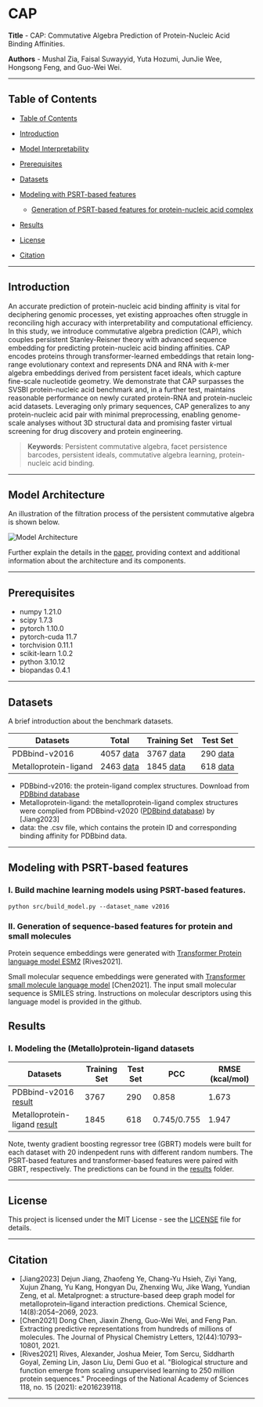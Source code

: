 # CAP

**Title** - CAP: Commutative Algebra Prediction of Protein-Nucleic Acid Binding Affinities.

**Authors** - Mushal Zia, Faisal Suwayyid, Yuta Hozumi, JunJie Wee, Hongsong Feng, and Guo-Wei Wei.

---

## Table of Contents

- [Table of Contents](#table-of-contents)
- [Introduction](#introduction)
- [Model Interpretability](#model-Interpretability)
- [Prerequisites](#prerequisites)
- [Datasets](#datasets)
- [Modeling with PSRT-based features](#Modeling-with-PSRT-based-features)
    - [Generation of PSRT-based features for protein-nucleic acid complex](#II-Generation-of-PSRT-based-features-for-protein-ligand-complex)

- [Results](#results)
- [License](#license)
- [Citation](#citation)

---

## Introduction

An accurate prediction of protein-nucleic acid binding affinity is vital for deciphering genomic processes, yet existing approaches often struggle in reconciling high accuracy with interpretability and computational efficiency. In this study, we introduce commutative algebra prediction (CAP), which couples persistent Stanley-Reisner theory with advanced sequence embedding  for predicting protein-nucleic acid binding affinities. CAP encodes proteins through transformer-learned embeddings that retain long-range evolutionary context and represents DNA and RNA with $\textit{k}$-mer algebra embeddings derived from persistent facet ideals, which capture fine-scale nucleotide geometry. We demonstrate that CAP surpasses the SVSBI protein-nucleic acid benchmark and, in a further test, maintains reasonable performance on newly curated protein-RNA and protein-nucleic acid datasets. Leveraging only primary sequences, CAP generalizes to any protein-nucleic acid pair with minimal preprocessing, enabling genome-scale analyses without 3D structural data and promising faster virtual screening for drug discovery and protein engineering.

> **Keywords**: Persistent commutative algebra, facet persistence barcodes, persistent ideals, commutative algebra learning, protein-nucleic acid binding.

---

## Model Architecture

An illustration of the filtration process of the persistent commutative algebra is shown below.

![Model Architecture](scheme.png)

Further explain the details in the [paper](https://github.com/WeilabMSU/CAML), providing context and additional information about the architecture and its components.

---

## Prerequisites

- numpy                     1.21.0
- scipy                     1.7.3
- pytorch                   1.10.0 
- pytorch-cuda              11.7
- torchvision               0.11.1
- scikit-learn              1.0.2
- python                    3.10.12
- biopandas                 0.4.1
--- 

## Datasets

A brief introduction about the benchmark datasets.

| Datasets                |Total    | Training Set                 | Test Set                                             |
|-|-----------------------------|------------------------------|------------------------------                        |
| PDBbind-v2016       |4057 [data](./dataset)|3767  [data](./dataset)                        | 290 [data](./dataset)                         |
| Metalloprotein-ligand       |2463 [data](./dataset)|1845  [data](https://weilab.math.msu.edu/Downloads/PSRT/PDBbind.zip)                        | 618 [data](./dataset)                         |


- PDBbind-v2016: the protein-ligand complex structures. Download from [PDBbind database](http://www.pdbbind.org.cn/)
- Metalloprotein-ligand: the metalloprotein-ligand complex structures were complied from PDBbind-v2020 ([PDBbind database](http://www.pdbbind.org.cn/)) by [Jiang2023]
- data: the .csv file, which contains the protein ID and corresponding binding affinity for PDBbind data.
---

## Modeling with PSRT-based features

### I. Build machine learning models using PSRT-based features.
```shell
python src/build_model.py --dataset_name v2016
```
### II. Generation of sequence-based features for protein and small molecules
Protein sequence embeddings were generated with [Transformer Protein language model ESM2](https://github.com/facebookresearch/esm) [Rives2021].

Small molecular sequence embeddings were generated with [Transformer small molecule language model](https://github.com/WeilabMSU/PretrainModels) [Chen2021]. The input small molecular sequence is SMILES string. Instructions on molecular descriptors using this language model is provided in the github.

## Results

### I. Modeling the (Metallo)protein-ligand datasets

|Datasets                                        | Training Set                  | Test Set| PCC | RMSE (kcal/mol) |
|-------------------------------------------------|-------------                  |---------|-    |-                |
| PDBbind-v2016 [result](./Results)      |  3767 | 290 | 0.858 |  1.673|
| Metalloprotein-ligand [result](./Results) |1845| 618 | 0.745/0.755 |  1.947|


Note, twenty gradient boosting regressor tree (GBRT) models were built for each dataset with 20 indenpedent runs with different random numbers. The PSRT-based features and transformer-based features were paired with GBRT, respectively. The predictions can be found in the [results](./Results) folder. 

---

## License

This project is licensed under the MIT License - see the [LICENSE](LICENSE) file for details.

---

## Citation

- [Jiang2023] Dejun Jiang, Zhaofeng Ye, Chang-Yu Hsieh, Ziyi Yang, Xujun Zhang, Yu Kang, Hongyan Du, Zhenxing Wu, Jike Wang, Yundian Zeng, et al. Metalprognet: a structure-based deep graph model for metalloprotein–ligand interaction predictions. Chemical Science, 14(8):2054–2069, 2023.
- [Chen2021] Dong Chen, Jiaxin Zheng, Guo-Wei Wei, and Feng Pan. Extracting predictive representations from hundreds of millions of molecules. The Journal of Physical Chemistry Letters, 12(44):10793–10801, 2021.
- [Rives2021] Rives, Alexander, Joshua Meier, Tom Sercu, Siddharth Goyal, Zeming Lin, Jason Liu, Demi Guo et al. "Biological structure and function emerge from scaling unsupervised learning to 250 million protein sequences." Proceedings of the National Academy of Sciences 118, no. 15 (2021): e2016239118.
---
